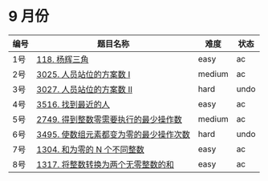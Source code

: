 # 9 月份

**编号**|**题目名称**|**难度**|**状态**
--------|------------|--------|--------
1号|[118. 杨辉三角](./第1题%20118.%20杨辉三角)|easy|ac
2号|[3025. 人员站位的方案数 I](./第2题%203025.%20人员站位的方案数%20I)|medium|ac
3号|[3027. 人员站位的方案数 II](./第3题%203027.%20人员站位的方案数%20II)|hard|undo
4号|[3516. 找到最近的人](./第4题%203516.%20找到最近的人)|easy|ac
5号|[2749. 得到整数零需要执行的最少操作数](./第5题%202749.%20得到整数零需要执行的最少操作数)|medium|ac
6号|[3495. 使数组元素都变为零的最少操作次数](./第6题%203495.%20使数组元素都变为零的最少操作次数)|hard|undo
7号|[1304. 和为零的 N 个不同整数](./第7题%201304.%20和为零的%20N%20个不同整数)|easy|ac
8号|[1317. 将整数转换为两个无零整数的和](./第8题%201317.%20将整数转换为两个无零整数的和)|easy|ac
